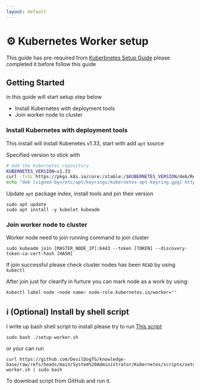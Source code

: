 ```yaml
---
layout: default
---
```

# :gear: Kubernetes Worker setup

This guide has pre-required from [Kuberbnetes Setup Guide](Kubernetes%20Setup%20Guide.md) please completed it before follow this guide

## Getting Started

in this guide will start setup step below

- Install Kubernetes with deployment tools
- Join worker node to cluster

### Install Kubernetes with deployment tools

This install will install Kubenetes v1.33, start with add `apt` source

Specified version to stick with

```sh
# Add the Kubernetes repository
KUBERNETES_VERSION=v1.33
curl -fsSL https://pkgs.k8s.io/core:/stable:/$KUBERNETES_VERSION/deb/Release.key | sudo gpg --dearmor -o /etc/apt/keyrings/kubernetes-apt-keyring.gpg
echo "deb [signed-by=/etc/apt/keyrings/kubernetes-apt-keyring.gpg] https://pkgs.k8s.io/core:/stable:/$KUBERNETES_VERSION/deb/ /" | sudo tee /etc/apt/sources.list.d/kubernetes.list
```

Update `apt` package index, install tools and pin their version

```shell
sudo apt update
sudo apt install -y kubelet kubeadm
```

### Join worker node to cluster

Worker node need to join running command to join cluster

```shell
sudo kubeadm join [MASTER_NODE_IP]:6443 --token [TOKEN] --discovery-token-ca-cert-hash [HASH]
```

If join successful please check cluster nodes has been `READ` by using `kubectl`

After join just for clearify in furture you can mark node as a work by using:

```sh
kubectl label node <node name> node-role.kubernetes.io/worker=""
```

## :information_source: (Optional) Install by shell script

I write up bash shell script to install please try to run [This script](./scripts/setup-worker.sh)

```shell
sudo bash ./setup-worker.sh
```

or your can run

```shell
curl https://github.com/DevilDogTG/knowledge-base/raw/refs/heads/main/System%20Administrator/Kubernetes/scripts/setup-worker.sh | sudo bash
```

To download script from GitHub and run it.
